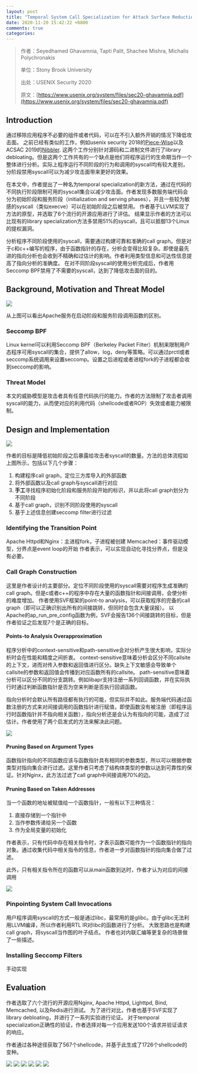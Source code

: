 ```yaml
---
layout: post
title: "Temporal System Call Specialization for Attack Surface Reduction"
date: 2020-11-20 15:42:22 +0800
comments: true
categories: 
---
```


> 作者：Seyedhamed Ghavamnia, Tapti Palit, Shachee Mishra, Michalis Polychronakis
> 
> 单位：Stony Brook University
> 
> 出处：USENIX Security 2020
> 
> 原文：[https://www.usenix.org/system/files/sec20-ghavamnia.pdf](https://www.usenix.org/system/files/sec20-ghavamnia.pdf)

## Introduction

通过移除应用程序不必要的组件或者代码，可以在不引入额外开销的情况下降低攻击面。
之前已经有类似的工作，例如usenix security 2018的[Piece-Wise](https://www.usenix.org/system/files/conference/usenixsecurity18/sec18-quach.pdf)以及ACSAC 2019的[Nibbler](https://cs.brown.edu/~vpk/papers/nibbler.acsac19.pdf). 这两个工作分别针对源码和二进制文件进行了library debloating。但是这两个工作共有的一个缺点是他们将程序运行的生命期当作一个整体进行分析。实际上程序运行不同阶段的行为和调用的syscall均有较大差别，分阶段禁用syscall可以为减少攻击面带来更好的效果。

在本文中，作者提出了一种名为temporal specialization的新方法，通过在代码的不同执行阶段限制可用的syscall集合以减少攻击面。作者发现多数服务端代码会分为初始阶段和服务阶段（initialization and serving phases），并且一些较为敏感的syscall（类似execve）可以在初始阶段之后被禁用。
作者基于LLVM实现了方法的原型，并选取了6个流行的开源应用进行了评估。
结果显示作者的方法可以比现有的library specialization方法多禁用51%的syscall，且可以抵御13个Linux的提权漏洞。

分析程序不同阶段使用的syscall，需要通过构建可靠和准确的call graph。但是对于c和c++编写的程序，由于函数指针的存在，分析会变得比较复杂。即使是最先进的指向分析也会收到不精确和过估计的影响。作者利用类型信息和可达性信息提高了指向分析的准确度。
在对不同阶段syscall的使用分析完成后，作者用Seccomp BPF禁用了不需要的syscall，达到了降低攻击面的目的。

<!-- more -->

## Background, Motivation and Threat Model
![](/images/2020-11-20/uploads/upload_f55282d01ec13423bd20578dd1c694d1.png)

从上图可以看出Apache服务在启动阶段和服务阶段调用函数的区别。

### Seccomp BPF

Linux kernel可以利用Seccomp BPF（Berkeley Packet Filter）机制来限制用户态程序可用syscall的集合，提供了allow，log，deny等策略。可以通过prctl或者seccomp系统调用来设置seccomp。设置之后进程或者进程fork的子进程都会收到seccomp的影响。

### Threat Model

本文的威胁模型是攻击者具有任意代码执行的能力。作者的方法限制了攻击者调用syscall的能力，从而使对应的利用代码（shellcode或者ROP）失效或者能力被限制。

## Design and Implementation

![](/images/2020-11-20/uploads/upload_84fd1180058f327ff994748e4b4ae5b5.png)

作者的目标是降低初始阶段之后暴露给攻击者syscall的数量。方法的总体流程如上图所示，包括以下几个步骤：

1. 构建程序call graph，定位三方库导入的外部函数
2. 将外部函数以及call graph与syscall进行对应
3. **手工**寻找程序初始化阶段和服务阶段开始的标识，并以此将call graph划分为不同阶段
4. 基于call graph，识别不同阶段使用的syscall
5. 基于上述信息创建seccomp filter进行过滤

### Identifying the Transition Point

Apache Httpd和Nginx：主进程fork，子进程被创建
Memcached：事件驱动模型，分界点是event loop的开始
作者表示，可以实现自动化寻找分界点，但是没有必要。

### Call Graph Construction

这里是作者设计的主要部分。定位不同阶段使用的syscall需要对程序生成准确的call graph。但是c或者c++的程序中存在大量的函数指针和间接调用，会使分析的难度增加。
作者使用SVF框架的point-to analysis，可以获取程序的完备的call graph（即可以正确识别出所有的间接跳转，但同时会包含大量误报）。
以Apache的ap_run_pre_config函数为例，SVF会报告136个间接跳转的目标，但是作者验证之后发现7个是正确的目标。

#### Points-to Analysis Overapproximation
程序分析中的context-sensitive和path-sensitive会对分析产生很大影响，实际分析时会在性能和精度之间折衷。
context-sensitive意味着分析会区分不同callsite的上下文，进而对传入参数和返回值进行区分。缺失上下文敏感会导致单个callsite的参数和返回值会传播到对应函数所有的callsite。
path-sensitive意味着分析可以区分不同的分支跳转。例如libapr支持注册一系列回调函数，并在实际执行时通过判断函数指针是否为空来判断是否执行回调函数。

指向分析时会默认所有路径都有执行的可能，但实际并不如此。服务端代码通过函数注册的方式来对间接调用的函数指针进行赋值，即使函数没有被注册（即程序运行时函数指针并不指向相关函数），指向分析还是会认为有指向的可能，造成了过估计。作者使用了两个启发式的方法来解决此问题。

![](/images/2020-11-20/uploads/upload_e4c8d442f06be5f927a0664a0e4d37a9.png)


#### Pruning Based on Argument Types

函数指针指向的不同函数应该与函数指针具有相同的参数类型，所以可以根据参数类型对指向集合进行过滤。这里作者只考虑了结构体类型的参数以达到可靠性的保证。针对Nginx，此方法过滤了call graph中间接调用70%的边。

#### Pruning Based on Taken Addresses

当一个函数的地址被赋值给一个函数指针，一般有以下三种情况：

1. 直接存储到一个指针中
2. 当作参数传递给另一个函数
3. 作为全局变量的初始化

作者表示，只有代码中存在相关指令时，才表示函数可能作为一个函数指针的指向对象。通过收集代码中相关指令的信息，作者进一步对函数指针的指向集合做了过滤。

此外，只有相关指令所在的函数可以从main函数到达时，作者才认为对应的间接调用

![](/images/2020-11-20/uploads/upload_495d2066ed4130b17305bc758fe2a56a.png)


### Pinpointing System Call Invocations

用户程序调用syscall的方式一般是通过libc，最常用的是glibc。由于glibc无法利用LLVM编译，所以作者利用RTL IR对libc的函数进行了分析。
大致思路也是构建call graph，将syscall当作图的叶子结点。
作者也对内联汇编等更复杂的场景做了一些描述。

### Installing Seccomp Filters
手动实现

## Evaluation

作者选取了六个流行的开源应用Nginx, Apache Httpd, Lighttpd, Bind, Memcached, 以及Redis进行测试。
为了进行对比，作者也基于SVF实现了library debloating，并进行了一系列实验进行论证。
对于temporal specialization正确性的验证，作者选择对每一个应用发送100个请求并验证请求的响应。

作者通过各种途径获取了567个shellcode，并基于此生成了1726个shellcode的变种。

![](/images/2020-11-20/uploads/upload_1b01127f9f4c7c514eba3cff4c3f622d.png)
![](/images/2020-11-20/uploads/upload_e0279c4f276ce36ca03f7592637a435b.png)
![](/images/2020-11-20/uploads/upload_6c7e51ce091fe5f894795db49b51c38f.png)
![](/images/2020-11-20/uploads/upload_7ea2dff2db5b182b9025522565917845.png)
![](/images/2020-11-20/uploads/upload_38b4b64012ce72667f8871e04a4cc1c8.png)
![](/images/2020-11-20/uploads/upload_95a498ab19261cd0c65828bd6c9f9c33.png)
